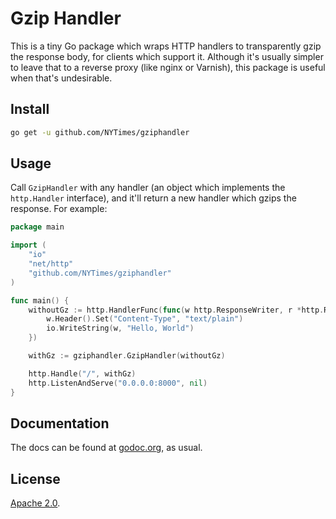Gzip Handler
============

This is a tiny Go package which wraps HTTP handlers to transparently gzip the
response body, for clients which support it. Although it's usually simpler to
leave that to a reverse proxy (like nginx or Varnish), this package is useful
when that's undesirable.

## Install
```bash
go get -u github.com/NYTimes/gziphandler
```

## Usage

Call `GzipHandler` with any handler (an object which implements the
`http.Handler` interface), and it'll return a new handler which gzips the
response. For example:

```go
package main

import (
	"io"
	"net/http"
	"github.com/NYTimes/gziphandler"
)

func main() {
	withoutGz := http.HandlerFunc(func(w http.ResponseWriter, r *http.Request) {
		w.Header().Set("Content-Type", "text/plain")
		io.WriteString(w, "Hello, World")
	})

	withGz := gziphandler.GzipHandler(withoutGz)

	http.Handle("/", withGz)
	http.ListenAndServe("0.0.0.0:8000", nil)
}
```


## Documentation

The docs can be found at [godoc.org][docs], as usual.


## License

[Apache 2.0][license].




[docs]:     https://godoc.org/github.com/NYTimes/gziphandler
[license]:  https://github.com/NYTimes/gziphandler/blob/main/LICENSE
